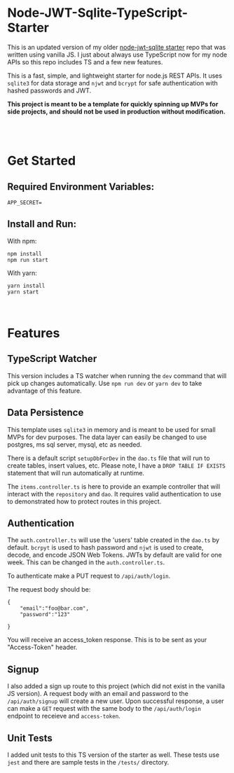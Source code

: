 # Node-JWT-Sqlite-TypeScript-Starter

This is an updated version of my older <a taret="_blank" href="https://github.com/mwolfhoffman/node-jwt-sqlite-starter">node-jwt-sqlite starter</a> repo that was written using vanilla JS. I just about always use TypeScript now for my node APIs so this repo includes TS and a few new features.

This is a fast, simple, and lightweight starter for node.js REST APIs. It uses `sqlite3` for data storage and `njwt` and `bcrypt` for safe authentication with hashed passwords and JWT. 

**This project is meant to be a template for quickly spinning up MVPs for side projects, and should not be used in production without modification.**

<br />

<br />


# Get Started

## Required Environment Variables:
```
APP_SECRET=
```

## Install and Run:

With npm:

```
npm install
npm run start
```

With yarn:

```
yarn install
yarn start
```



<br/>

# Features

## TypeScript Watcher

This version includes a TS watcher when running the `dev` command that will pick up changes automatically. Use `npm run dev` or `yarn dev` to take advantage of this feature.

## Data Persistence

This template uses `sqlite3` in memory and is meant to be used for small MVPs for dev purposes. The data layer can easily be changed to use postgres, ms sql server, mysql, etc as needed. 

There is a default script `setupDbForDev` in the `dao.ts` file that will run to create tables, insert values, etc. Please note, I have a `DROP TABLE IF EXISTS` statement that will run automatically at runtime.

The `items.controller.ts` is here to provide an example controller that will interact with the `repository` and `dao`. It requires valid authentication to use to demonstrated how to protect routes in this project.

## Authentication

The `auth.controller.ts` will use the 'users' table created in the `dao.ts` by default. `bcrpyt` is used to hash password and `njwt` is used to create, decode, and encode JSON Web Tokens. JWTs by default are valid for one week. This can be changed in the `auth.controller.ts`. 

To authenticate make a PUT request to `/api/auth/login`. 

The request body should be:

```
{
    "email":"foo@bar.com",
    "password":"123"

}
```

You will receive an access_token response.  This is to be sent as your "Access-Token" header. 

## Signup

I also added a sign up route to this project (which did not exist in the vanilla JS version). A request body with an email and password to the `/api/auth/signup` will create a new user. Upon successful response, a user can make a `GET` request with the same body to the `/api/auth/login` endpoint to receieve and `access-token`.

## Unit Tests

I added unit tests to this TS version of the starter as well. These tests use `jest` and there are sample tests in the `/tests/` directory.
